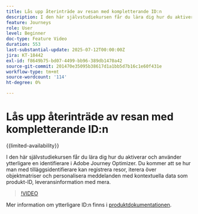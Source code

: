 ```yaml
---
title: Lås upp återinträde av resan med kompletterande ID:n
description: I den här självstudiekursen får du lära dig hur du aktiverar och använder ytterligare en identifierare i Adobe Journey Optimizer. Du kommer att se hur man med tilläggsidentifierare kan registrera resor, iterera över objektmatriser och personalisera meddelanden med kontextuella data som produkt-ID, leveransinformation med mera.
feature: Journeys
role: User
level: Beginner
doc-type: Feature Video
duration: 553
last-substantial-update: 2025-07-12T00:00:00Z
jira: KT-18442
exl-id: f8649b75-bd07-4499-bb96-389db1470a42
source-git-commit: 201470e35095b38617d1a1bb5d7b16c1e60f431e
workflow-type: tm+mt
source-wordcount: '114'
ht-degree: 0%

---
```


# Lås upp återinträde av resan med kompletterande ID:n

{{limited-availability}}

I den här självstudiekursen får du lära dig hur du aktiverar och använder ytterligare en identifierare i Adobe Journey Optimizer. Du kommer att se hur man med tilläggsidentifierare kan registrera resor, iterera över objektmatriser och personalisera meddelanden med kontextuella data som produkt-ID, leveransinformation med mera.

>[!VIDEO](https://video.tv.adobe.com/v/3464792/?learn=on&enablevpops)

Mer information om ytterligare ID:n finns i [produktdokumentationen](https://experienceleague.adobe.com/sv/docs/journey-optimizer/using/orchestrate-journeys/manage-journey/supplemental-identifier).
